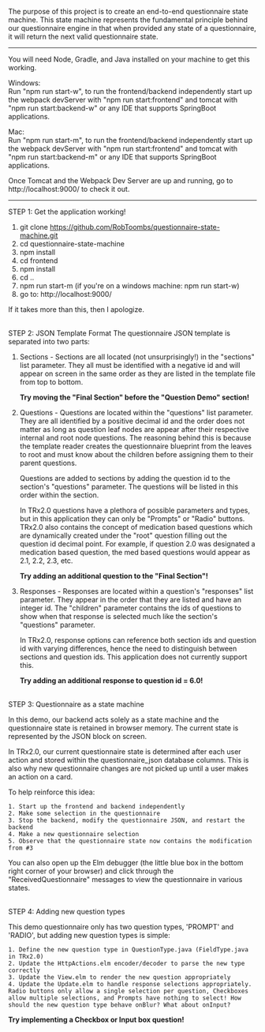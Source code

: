 The purpose of this project is to create an end-to-end questionnaire state machine. This state machine represents the fundamental principle behind our questionnaire engine in that when provided any state of a questionnaire, it will return the next valid questionnaire state. 

-------------------------------------------------------------------------------------------------------------------
You will need Node, Gradle, and Java installed on your machine to get this working.

Windows:\
Run "npm run start-w", to run the frontend/backend independently start up the webpack devServer with "npm run start:frontend" and tomcat with "npm run start:backend-w" or any IDE that supports SpringBoot applications.  

Mac:\
Run "npm run start-m", to run the frontend/backend independently start up the webpack devServer with "npm run start:frontend" and tomcat with "npm run start:backend-m" or any IDE that supports SpringBoot applications.  

Once Tomcat and the Webpack Dev Server are up and running, go to http://localhost:9000/ to check it out.

-------------------------------------------------------------------------------------------------------------------
STEP 1: Get the application working!

1. git clone https://github.com/RobToombs/questionnaire-state-machine.git
2. cd questionnaire-state-machine
3. npm install
4. cd frontend
5. npm install
6. cd ..
7. npm run start-m (if you're on a windows machine: npm run start-w)
8. go to: http://localhost:9000/

If it takes more than this, then I apologize.

\
STEP 2: JSON Template Format
The questionnaire JSON template is separated into two parts:
1. Sections - Sections are all located (not unsurprisingly!) in the "sections" list parameter. They all must be identified with a negative id and will appear on screen in the same order as they are listed in the template file from top to bottom.
 
    **Try moving the "Final Section" before the "Question Demo" section!** 
    
2. Questions - Questions are located within the "questions" list parameter. They are all identified by a positive decimal id and the order does not matter as long as question leaf nodes are appear after their respective internal and root node questions. The reasoning behind this is because the template reader creates the questionnaire blueprint from the leaves to root and must know about the children before assigning them to their parent questions. 
    
    Questions are added to sections by adding the question id to the section's "questions" parameter. The questions will be listed in this order within the section.
    
    In TRx2.0 questions have a plethora of possible parameters and types, but in this application they can only be "Prompts" or "Radio" buttons. TRx2.0 also contains the concept of medication based questions which are dynamically created under the "root" question filling out the question id decimal point. For example, if question 2.0 was designated a medication based question, the med based questions would appear as 2.1, 2.2, 2.3, etc. 
    
   **Try adding an additional question to the "Final Section"!** 
   
3. Responses - Responses are located within a question's "responses" list parameter. They appear in the order that they are listed and have an integer id. The "children" parameter contains the ids of questions to show when that response is selected much like the section's "questions" parameter.

    In TRx2.0, response options can reference both section ids and question id with varying differences, hence the need to distinguish between sections and question ids. This application does not currently support this.
    
    **Try adding an additional response to question id = 6.0!**
    
\
STEP 3: Questionnaire as a state machine

In this demo, our backend acts solely as a state machine and the questionnaire state is retained in browser memory. The current state is represented by the JSON block on screen.

In TRx2.0, our current questionnaire state is determined after each user action and stored within the questionnaire_json database columns. This is also why new questionnaire changes are not picked up until a user makes an action on a card.

To help reinforce this idea:
    
    1. Start up the frontend and backend independently
    2. Make some selection in the questionnaire
    3. Stop the backend, modify the questionnaire JSON, and restart the backend 
    4. Make a new questionnaire selection
    5. Observe that the questionnaire state now contains the modification from #3
    
You can also open up the Elm debugger (the little blue box in the bottom right corner of your browser) and click through the "ReceivedQuestionnaire" messages to view the questionnaire in various states.

\
STEP 4: Adding new question types

This demo questionnaire only has two question types, 'PROMPT' and 'RADIO', but adding new question types is simple:
 
    1. Define the new question type in QuestionType.java (FieldType.java in TRx2.0)
    2. Update the HttpActions.elm encoder/decoder to parse the new type correctly
    3. Update the View.elm to render the new question appropriately
    4. Update the Update.elm to handle response selections appropriately. Radio buttons only allow a single selection per question, Checkboxes allow multiple selections, and Prompts have nothing to select! How should the new question type behave onBlur? What about onInput?
    
   **Try implementing a Checkbox or Input box question!**